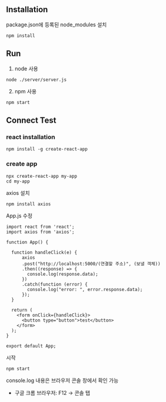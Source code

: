 ## Installation
package.json에 등록된 node_modules 설치
```
npm install
```

## Run
1. node 사용
```
node ./server/server.js
```
2. npm 사용
```
npm start
```

## Connect Test
### react installation
```
npm install -g create-react-app
```

### create app
```
npx create-react-app my-app
cd my-app
```

axios 설치
```
npm install axios
```

App.js 수정
```
import react from 'react';
import axios from 'axios';

function App() {

  function handleClick(e) {
      axios
      .post("http://localhost:5000/(연결할 주소)", (보낼 객체))
      .then((response) => {
        console.log(response.data);
      })
      .catch(function (error) {
        console.log("error: ", error.response.data);
      });
  }

  return (
    <form onClick={handleClick}>
      <button type="button">test</button>
    </form>
  );
}

export default App;

```

시작
```
npm start
```
console.log 내용은 브라우저 콘솔 창에서 확인 가능
- 구글 크롬 브라우저: F12 → 콘솔 탭
